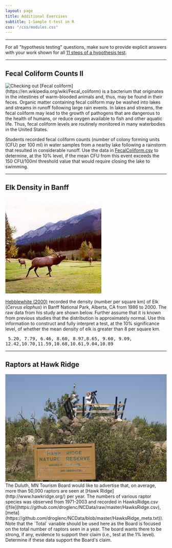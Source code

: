 ```yaml
---
layout: page
title: Additional Exercises
subtitle: 1-Sample t-test in R
css: "/css/modules.css"
---
```


----

<div class="alert alert-success">For all "hypothesis testing" questions, make sure to provide explicit answers with your work shown for all <a href="../11-steps">11 steps of a hypothesis test</a>.
</div>

----

## Fecal Coliform Counts II
<img src="http://derekogle.com/NCMTH107/modules/CE/zimgs/warning_sign.jpg" alt="Checking out" class="img-right">
[Fecal coliform](https://en.wikipedia.org/wiki/Fecal_coliform) is a bacterium that originates in the intestines of warm-blooded animals and, thus, may be found in their feces.  Organic matter containing fecal coliform may be washed into lakes and streams in runoff following large rain events.  In lakes and streams, the fecal coliform may lead to the growth of pathogens that are dangerous to the health of humans, or reduce oxygen available to fish and other aquatic life.  Thus, fecal coliform levels are routinely monitored in many waterbodies in the United States.

Students recorded fecal coliform counts (number of colony forming units (CFU) per 100 ml) in water samples from a nearby lake following a rainstorm that resulted in considerable runoff. Use the data in [FecalColiform.csv](FecalColiform.csv) to determine, at the 10% level, if the mean CFU from this event exceeds the 150 CFU/100ml threshold value that would require closing the lake to swimming.

----

## Elk Density in Banff
<img src="zimgs/elk-inBanff.jpg" alt="Elk in Banff" class="img-right">

[Hebblewhite (2000)](http://www.carnivoreconservation.org/files/thesis/hebblewhite_2000_msc.pdf) recorded the density (number per square km) of Elk (*Cervus elaphus*) in Banff National Park, Alberta, CA from 1986 to 2000. The raw data from his study are shown below. Further assume that it is known from previous studies that the distribution is approximately normal. Use this information to construct and fully interpret a test, at the 10% significance level, of whether the mean density of elk is greater than 8 per square km.

<pre>
 5.20, 7.79, 6.46, 8.60, 8.97,8.65, 9.60, 9.09,
12.42,10.70,11.59,10.68,10.61,9.04,10.89
</pre>

----

## Raptors at Hawk Ridge
<img src="zimgs/hawk_ridge.jpg" alt="Hawk Ridge" class="img-right">
The Duluth, MN Tourism Board would like to advertise that, on average, more than 50,000 raptors are seen at [Hawk Ridge](http://www.hawkridge.org/) per year. The numbers of various raptor species was observed from 1971-2003 and recorded in HawksRidge.csv ([file](https://github.com/droglenc/NCData/raw/master/HawksRidge.csv), [meta](https://github.com/droglenc/NCData/blob/master/HawksRidge_meta.txt)). Note that the `Total` variable should be used here as the Board is focused on the total number of raptors seen in a year. The board wants there to be strong, if any, evidence to support their claim (i.e., test at the 1% level). Determine if these data support the Board's claim.
